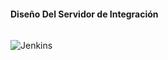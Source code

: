 <h1 class="title" style="display:none">Alcance</h1>
<h4 style="text-transform: none;"> Diseño Del Servidor de Integración </h4>

<img src="media\images\Servidor_Integración.png" alt="Jenkins" style="margin: 15px 0px;
                                                                            background: none;
                                                                            border: 0;
                                                                            box-shadow: none;">